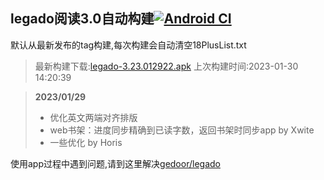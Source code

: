 ## legado阅读3.0自动构建[![Android CI](https://github.com/10bits/gedoor-Build/workflows/Android%20CI/badge.svg)](https://github.com/10bits/gedoor-Build/actions)

默认从最新发布的tag构建,每次构建会自动清空18PlusList.txt

> 最新构建下载:[legado-3.23.012922.apk](https://github.com/xianum/gedoor-Build/releases/download/legado-3.23.012922/legado-3.23.012922.apk) 上次构建时间:2023-01-30 14:20:39
<!--start-->
> **2023/01/29**
> 
> * 优化英文两端对齐排版
> * web书架：进度同步精确到已读字数，返回书架时同步app by Xwite
> * 一些优化 by Horis
<!--end-->
  
使用app过程中遇到问题,请到这里解决[gedoor/legado](https://github.com/gedoor/legado/issues)

